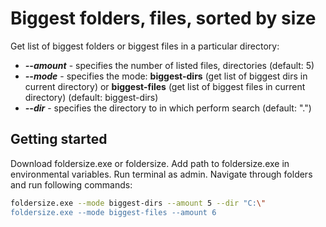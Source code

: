 # Biggest folders, files, sorted by size 
Get list of biggest folders or biggest files in a particular directory:
- ***--amount*** - specifies the number of listed files, directories (default: 5)
- ***--mode*** - specifies the mode: **biggest-dirs** (get list of biggest dirs in current directory) or **biggest-files** (get list of biggest files in current directory) (default: biggest-dirs)
- ***--dir*** - specifies the directory to in which perform search (default: ".")
## Getting started
Download foldersize.exe or foldersize.
Add path to foldersize.exe in environmental variables.
Run terminal as admin.
Navigate through folders and run following commands:
```sh
foldersize.exe --mode biggest-dirs --amount 5 --dir "C:\"
foldersize.exe --mode biggest-files --amount 6
```

